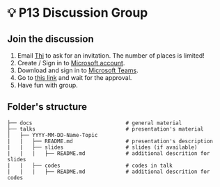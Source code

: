 # 💡 P13 Discussion Group

## Join the discussion

1. Email [Thi](mailto:dinhanhthi@gmail.com) to ask for an invitation. The number of places is limited!
2. Create / Sign in to [Microsoft account](https://account.microsoft.com/account?lang=en-hk).
3. Download and sign in to [Microsoft Teams](https://teams.microsoft.com/downloads).
4. Go to [this link](https://teams.microsoft.com/join/77c1dop20nex) and wait for the approval.
5. Have fun with group.

## Folder's structure

```
├── docs                              # general material
├── talks                             # presentation's material
│   ├── YYYY-MM-DD-Name-Topic
|   |   ├── README.md                 # presentation's description
|   |   ├── slides                    # slides (if available)
|   |   |   ├── README.md             # additional descrition for slides
|   |   ├── codes                     # codes in talk
|   |   |   ├── README.md             # additional descrition for codes
```